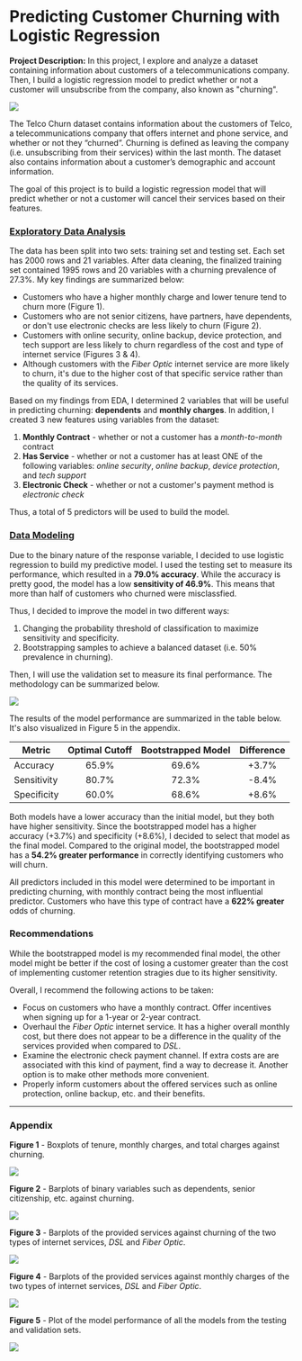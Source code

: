 # Predicting Customer Churning with Logistic Regression

**Project Description:** In this project, I explore and analyze a dataset containing information about customers of a telecommunications company. Then, I build a logistic regression model to predict whether or not a customer will unsubscribe from the company, also known as "churning".

<img src="images/project5_images/churn.png?_raw=true"/>

The Telco Churn dataset contains information about the customers of Telco, a telecommunications company that offers internet and phone service, and whether or not they “churned”. Churning is defined as leaving the company (i.e. unsubscribing from their services) within the last month. The dataset also contains information about a customer’s demographic and account information. 

The goal of this project is to build a logistic regression model that will predict whether or not a customer will cancel their services based on their features.


### [Exploratory Data Analysis](https://github.com/johncarlomaula/telco-churn-project/blob/main/telco_eda.md)

The data has been split into two sets: training set and testing set. Each set has 2000 rows and 21 variables. After data cleaning, the finalized training set contained 1995 rows and 20 variables with a churning prevalence of 27.3%. My key findings are summarized below: 

- Customers who have a higher monthly charge and lower tenure tend to churn more (Figure 1).
- Customers who are not senior citizens, have partners, have dependents, or don't use electronic checks are less likely to churn (Figure 2).
- Customers with online security, online backup, device protection, and tech support are less likely to churn regardless of the cost and type of internet service (Figures 3 & 4). 
- Although customers with the *Fiber Optic* internet service are more likely to churn, it's due to the higher cost of that specific service rather than the quality of its services.

Based on my findings from EDA, I determined 2 variables that will be useful in predicting churning: **dependents** and **monthly charges**. In addition, I created 3 new features using variables from the dataset:

1. **Monthly Contract** - whether or not a customer has a *month-to-month* contract
2. **Has Service** - whether or not a customer has at least ONE of the following variables: *online security*, *online backup*, *device protection*, and *tech support*
3. **Electronic Check** - whether or not a customer's payment method is *electronic check*

Thus, a total of 5 predictors will be used to build the model.

### [Data Modeling](https://github.com/johncarlomaula/telco-churn-project/blob/main/telco_model.md)

Due to the binary nature of the response variable, I decided to use logistic regression to build my predictive model. I used the testing set to measure its performance, which resulted in a **79.0% accuracy**. While the accuracy is pretty good, the model has a low **sensitivity of 46.9%**. This means that more than half of customers who churned were misclassfied.

Thus, I decided to improve the model in two different ways:

1. Changing the probability threshold of classification to maximize sensitivity and specificity.
2. Bootstrapping samples to achieve a balanced dataset (i.e. 50% prevalence in churning). 

Then, I will use the validation set to measure its final performance. The methodology can be summarized below.

<img src="images/project5_images/methodology.png?_raw=true"/>

The results of the model performance are summarized in the table below. It's also visualized in Figure 5 in the appendix. 

| Metric | Optimal Cutoff | Bootstrapped Model | Difference |
| --- |  :---------: | :---------: | :---------: |
| Accuracy| 65.9% | 69.6% | +3.7% |
| Sensitivity | 80.7% | 72.3% | -8.4% |
| Specificity | 60.0% | 68.6% | +8.6% |

Both models have a lower accuracy than the initial model, but they both have higher sensitivity. Since the bootstrapped model has a higher accuracy (+3.7%) and specificity (+8.6%), I decided to select that model as the final model. Compared to the original model, the bootstrapped model has a **54.2% greater performance** in correctly identifying customers who will churn. 

All predictors included in this model were determined to be important in predicting churning, with monthly contract being the most influential predictor. Customers who have this type of contract have a **622% greater** odds of churning.

### Recommendations

While the bootstrapped model is my recommended final model, the other model might be better if the cost of losing a customer greater than the cost of implementing customer retention stragies due to its higher sensitivity. 

Overall, I recommend the following actions to be taken:

- Focus on customers who have a monthly contract. Offer incentives when signing up for a 1-year or 2-year contract.
- Overhaul the *Fiber Optic* internet service. It has a higher overall monthly cost, but there does not appear to be a difference in the quality of the services provided when compared to *DSL*. 
- Examine the electronic check payment channel. If extra costs are are associated with this kind of payment, find a way to decrease it. Another option is to make other methods more convenient.
- Properly inform customers about the offered services such as online protection, online backup, etc. and their benefits.

---

### Appendix

**Figure 1** - Boxplots of tenure, monthly charges, and total charges against churning.

<img src="images/project5_images/boxplots.png?_raw=true"/>

**Figure 2** - Barplots of binary variables such as dependents, senior citizenship, etc. against churning.

<img src="images/project5_images/binary.png?_raw=true"/>

**Figure 3** - Barplots of the provided services against churning of the two types of internet services, *DSL* and *Fiber Optic*.

<img src="images/project5_images/dsl_optic_churn.png?_raw=true"/>

**Figure 4** - Barplots of the provided services against monthly charges of the two types of internet services, *DSL* and *Fiber Optic*. 

<img src="images/project5_images/dsl_fiber_mc.png?_raw=true"/>

**Figure 5** - Plot of the model performance of all the models from the testing and validation sets.

<img src="images/project5_images/performance.png?_raw=true"/>
